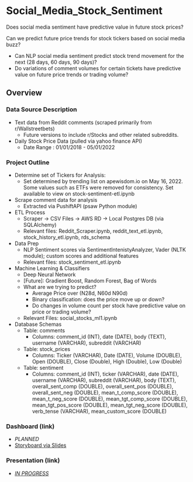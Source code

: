 # Social_Media_Stock_Sentiment
Does social media sentiment have predictive value in future stock prices?

Can we predict future price trends for stock tickers based on social media buzz?
  * Can NLP social media sentiment predict stock trend movement for the next (28 days, 60 days, 90 days)?
  * Do variations of comment volumes for certain tickets have predictive value on future price trends or trading volume?

## Overview

### Data Source Description
   * Text data from Reddit comments (scraped primarily from r/Wallstreetbets)
      * Future versions to include r/Stocks and other related subreddits.
   * Daily Stock Price Data (pulled via yahoo finance API)
      * Date Range : 01/01/2018 - 05/01/2022


### Project Outline
   * Determine set of Tickers for Analysis:
      * Set determined by trending list on apewisdom.io on May 16, 2022. Some values such as ETFs were removed for    consistency. Set available to view on stock-sentiment-etl.ipynb
   * Scrape comment data for analysis
      * Extracted via PushiftAPI (psaw Python module)
   * ETL Process
      * Scraper -> CSV Files -> AWS RD -> Local Postgres DB (via SQLAlchemy)
      * Relevant files: Reddit_Scraper.ipynb, reddit_text_etl.ipynb,  stock_history_etl.ipynb, rds_schema
   * Data Prep
      * NLP Sentiment scores via SentimentIntenistyAnalyzer, Vader (NLTK module); custom scores and additional features
      * Relevant files: stock_sentiment_etl.ipynb
   * Machine Learning & Classifiers
      * Deep Neural Network
      * [Future]: Gradient Boost, Random Forest, Bag of Words
      * What are we trying to predict?
          - Average Price over (N28d, N60d N90d)
          - Binary classification: does the price move up or down?
          - Do changes in volume count per stock have predictive value on price or trading volume? 
      * Relevant Files: social_stocks_ml1.ipynb
   * Database Schemas
      * Table: comments
        * Columns: comment_id (INT), date (DATE), body (TEXT), username (VARCHAR), subreddit (VARCHAR)
      * Table: stock_prices
        * Columns: Ticker (VARCHAR), Date (DATE), Volume (DOUBLE), Open (DOUBLE), Close (Double), High (Double), Low  (Double)
      * Table: sentiment
        * Columns: comment_id (INT), ticker (VARCHAR), date (DATE), username (VARCHAR), subreddit (VARCHAR), body (TEXT), overall_sent_comp (DOUBLE), overall_sent_pos (DOUBLE), overall_sent_neg (DOUBLE), mean_t_comp_score (DOUBLE), mean_t_neg_score (DOUBLE), mean_tgt_comp_score (DOUBLE), mean_tgt_pos_score (DOUBLE), mean_tgt_neg_score (DOUBLE), verb_tense (VARCHAR), mean_custom_score (DOUBLE)
  
### Dashboard (link)
   * *PLANNED*
   * [Storyboard via Slides](https://docs.google.com/presentation/d/1Xe5wgTKFCUUx9honSPuoJNbzzv6wYgwGQHg37Fkk51k/edit#slide=id.g12f93bee036_1_0)

### Presentation (link)
* [*IN PROGRESS*](https://docs.google.com/presentation/d/1Xe5wgTKFCUUx9honSPuoJNbzzv6wYgwGQHg37Fkk51k/edit?usp=sharing)

